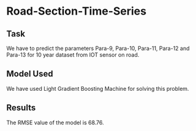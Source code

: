 # Road-Section-Time-Series

## Task
We have to predict the parameters Para-9, Para-10, Para-11, Para-12 and Para-13 for 10 year dataset from IOT sensor on road.

## Model Used
We have used Light Gradient Boosting Machine for solving this problem.

## Results
The RMSE value of the model is 68.76.

